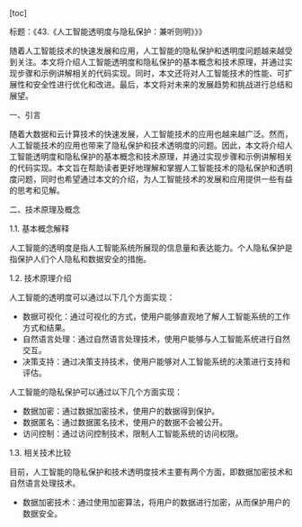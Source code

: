 
[toc]                    
                
                
标题：《43.《人工智能透明度与隐私保护：兼听则明》》》

随着人工智能技术的快速发展和应用，人工智能的隐私保护和透明度问题越来越受到关注。本文将介绍人工智能透明度和隐私保护的基本概念和技术原理，并通过实现步骤和示例讲解相关的代码实现。同时，本文还将对人工智能技术的性能、可扩展性和安全性进行优化和改进。最后，本文将对未来的发展趋势和挑战进行总结和展望。

一、引言

随着大数据和云计算技术的快速发展，人工智能技术的应用也越来越广泛。然而，人工智能技术的应用也带来了隐私保护和技术透明度的问题。因此，本文将介绍人工智能透明度和隐私保护的基本概念和技术原理，并通过实现步骤和示例讲解相关的代码实现。本文旨在帮助读者更好地理解和掌握人工智能技术的隐私保护和透明度问题，同时也希望通过本文的介绍，为人工智能技术的发展和应用提供一些有益的思考和见解。

二、技术原理及概念

1.1. 基本概念解释

人工智能的透明度是指人工智能系统所展现的信息量和表达能力。个人隐私保护是指保护人们个人隐私和数据安全的措施。

1.2. 技术原理介绍

人工智能的透明度可以通过以下几个方面实现：

- 数据可视化：通过可视化的方式，使用户能够直观地了解人工智能系统的工作方式和结果。
- 自然语言处理：通过自然语言处理技术，使用户能够与人工智能系统进行自然交互。
- 决策支持：通过决策支持技术，使用户能够对人工智能系统的决策进行支持和评估。

人工智能的隐私保护可以通过以下几个方面实现：

- 数据加密：通过数据加密技术，使用户的数据得到保护。
- 数据匿名：通过数据匿名技术，使用户的数据不会被公开。
- 访问控制：通过访问控制技术，限制人工智能系统的访问权限。

1.3. 相关技术比较

目前，人工智能的隐私保护和技术透明度技术主要有两个方面，即数据加密技术和自然语言处理技术。

- 数据加密技术：通过使用加密算法，将用户的数据进行加密，从而保护用户的数据安全。

